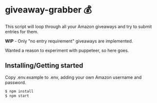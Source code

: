 # giveaway-grabber 💰

This script will loop through all your Amazon giveaways and try to submit entries for them. 

**WIP** - Only "no entry requirement" giveaways are implemented.

Wanted a reason to experiment with puppeteer, so here goes.

## Installing/Getting started

Copy .env.example to .env, adding your own Amazon username and password.

```javascript
$ npm install
$ npm start
```
